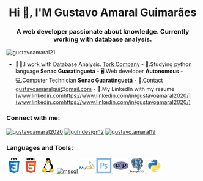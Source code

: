 <h1 align="center">Hi 👋, I'M Gustavo Amaral Guimarães</h1>
<h3 align="center">
  A web developer passionate about knowledge. Currently working with database
  analysis.
</h3>

<p align="left">
  <img
    src="https://komarev.com/ghpvc/?username=gustavoamaral21&label=Profile%20views&color=0e75b6&style=flat"
    alt="gustavoamaral21"
  />
</p>

- 👨‍💻.I work with Database Analysis. [Tork
  Company](https://torkcompany.com.br/home/index.php) - 🐍.Studying python
  language **Senac Guaratinguetá** - 🖥️.Web developer **Autonomous** - 💻.Computer
  Technician **Senac Guaratinguetá** - 📃.Contact
  [gustavoamaralgui@gmail.com](gustavoamaralgui@gmail.com) - 📄.My LinkedIn with
  my resume
  [www.linkedin.comhttps://www.linkedin.com/in/gustavoamaral2020/](www.linkedin.comhttps://www.linkedin.com/in/gustavoamaral2020/)

<h3 align="left">Connect with me:</h3>
<p align="left">
  <a href="https://linkedin.com/in/gustavoamaral2020" target="blank"
    ><img
      align="center"
      src="https://raw.githubusercontent.com/rahuldkjain/github-profile-readme-generator/master/src/images/icons/Social/linked-in-alt.svg"
      alt="gustavoamaral2020"
      height="30"
      width="40"
  /></a>
  <a href="https://fb.com/guh.design12" target="blank"
    ><img
      align="center"
      src="https://raw.githubusercontent.com/rahuldkjain/github-profile-readme-generator/master/src/images/icons/Social/facebook.svg"
      alt="guh.design12"
      height="30"
      width="40"
  /></a>
  <a href="https://instagram.com/gustavo.amaral19" target="blank"
    ><img
      align="center"
      src="https://raw.githubusercontent.com/rahuldkjain/github-profile-readme-generator/master/src/images/icons/Social/instagram.svg"
      alt="gustavo.amaral19"
      height="30"
      width="40"
  /></a>
</p>

<h3 align="left">Languages and Tools:</h3>
<p align="left">
  <a href="https://www.w3schools.com/css/" target="_blank" rel="noreferrer">
    <img
      src="https://raw.githubusercontent.com/devicons/devicon/master/icons/css3/css3-original-wordmark.svg"
      alt="css3"
      width="40"
      height="40"
    />
  </a>
  <a href="https://www.w3.org/html/" target="_blank" rel="noreferrer">
    <img
      src="https://raw.githubusercontent.com/devicons/devicon/master/icons/html5/html5-original-wordmark.svg"
      alt="html5"
      width="40"
      height="40"
    />
  </a>
  <a href="https://www.linux.org/" target="_blank" rel="noreferrer">
    <img
      src="https://raw.githubusercontent.com/devicons/devicon/master/icons/linux/linux-original.svg"
      alt="linux"
      width="40"
      height="40"
    />
  </a>
  <a
    href="https://www.microsoft.com/en-us/sql-server"
    target="_blank"
    rel="noreferrer"
  >
    <img
      src="https://www.svgrepo.com/show/303229/microsoft-sql-server-logo.svg"
      alt="mssql"
      width="40"
      height="40"
    />
  </a>
  <a href="https://www.mysql.com/" target="_blank" rel="noreferrer">
    <img
      src="https://raw.githubusercontent.com/devicons/devicon/master/icons/mysql/mysql-original-wordmark.svg"
      alt="mysql"
      width="40"
      height="40"
    />
  </a>
  <a href="https://www.photoshop.com/en" target="_blank" rel="noreferrer">
    <img
      src="https://raw.githubusercontent.com/devicons/devicon/master/icons/photoshop/photoshop-line.svg"
      alt="photoshop"
      width="40"
      height="40"
    />
  </a>
  <a href="https://www.php.net" target="_blank" rel="noreferrer">
    <img
      src="https://raw.githubusercontent.com/devicons/devicon/master/icons/php/php-original.svg"
      alt="php"
      width="40"
      height="40"
    />
  </a>
  <a href="https://www.postgresql.org" target="_blank" rel="noreferrer">
    <img
      src="https://raw.githubusercontent.com/devicons/devicon/master/icons/postgresql/postgresql-original-wordmark.svg"
      alt="postgresql"
      width="40"
      height="40"
    />
  </a>
  <a href="https://www.python.org" target="_blank" rel="noreferrer">
    <img
      src="https://raw.githubusercontent.com/devicons/devicon/master/icons/python/python-original.svg"
      alt="python"
      width="40"
      height="40"
    />
  </a>
</p>
